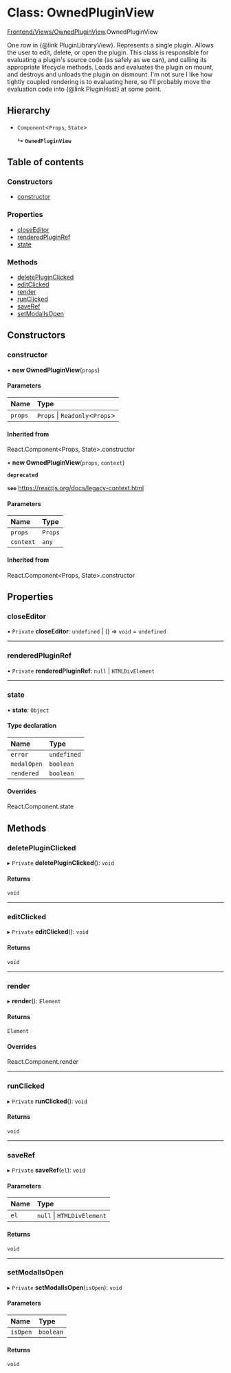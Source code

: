 # Class: OwnedPluginView

[Frontend/Views/OwnedPluginView](../modules/Frontend_Views_OwnedPluginView.md).OwnedPluginView

One row in {@link PluginLibraryView}. Represents a single plugin. Allows
the user to edit, delete, or open the plugin. This class is responsible for
evaluating a plugin's source code (as safely as we can), and calling its
appropriate lifecycle methods. Loads and evaluates the plugin on mount,
and destroys and unloads the plugin on dismount. I'm not sure I like how tightly
coupled rendering is to evaluating here, so I'll probably move the evaluation
code into {@link PluginHost} at some point.

## Hierarchy

- `Component`<`Props`, `State`\>

  ↳ **`OwnedPluginView`**

## Table of contents

### Constructors

- [constructor](Frontend_Views_OwnedPluginView.OwnedPluginView.md#constructor)

### Properties

- [closeEditor](Frontend_Views_OwnedPluginView.OwnedPluginView.md#closeeditor)
- [renderedPluginRef](Frontend_Views_OwnedPluginView.OwnedPluginView.md#renderedpluginref)
- [state](Frontend_Views_OwnedPluginView.OwnedPluginView.md#state)

### Methods

- [deletePluginClicked](Frontend_Views_OwnedPluginView.OwnedPluginView.md#deletepluginclicked)
- [editClicked](Frontend_Views_OwnedPluginView.OwnedPluginView.md#editclicked)
- [render](Frontend_Views_OwnedPluginView.OwnedPluginView.md#render)
- [runClicked](Frontend_Views_OwnedPluginView.OwnedPluginView.md#runclicked)
- [saveRef](Frontend_Views_OwnedPluginView.OwnedPluginView.md#saveref)
- [setModalIsOpen](Frontend_Views_OwnedPluginView.OwnedPluginView.md#setmodalisopen)

## Constructors

### constructor

• **new OwnedPluginView**(`props`)

#### Parameters

| Name    | Type                            |
| :------ | :------------------------------ |
| `props` | `Props` \| `Readonly`<`Props`\> |

#### Inherited from

React.Component<Props, State\>.constructor

• **new OwnedPluginView**(`props`, `context`)

**`deprecated`**

**`see`** https://reactjs.org/docs/legacy-context.html

#### Parameters

| Name      | Type    |
| :-------- | :------ |
| `props`   | `Props` |
| `context` | `any`   |

#### Inherited from

React.Component<Props, State\>.constructor

## Properties

### closeEditor

• `Private` **closeEditor**: `undefined` \| () => `void` = `undefined`

---

### renderedPluginRef

• `Private` **renderedPluginRef**: `null` \| `HTMLDivElement`

---

### state

• **state**: `Object`

#### Type declaration

| Name        | Type        |
| :---------- | :---------- |
| `error`     | `undefined` |
| `modalOpen` | `boolean`   |
| `rendered`  | `boolean`   |

#### Overrides

React.Component.state

## Methods

### deletePluginClicked

▸ `Private` **deletePluginClicked**(): `void`

#### Returns

`void`

---

### editClicked

▸ `Private` **editClicked**(): `void`

#### Returns

`void`

---

### render

▸ **render**(): `Element`

#### Returns

`Element`

#### Overrides

React.Component.render

---

### runClicked

▸ `Private` **runClicked**(): `void`

#### Returns

`void`

---

### saveRef

▸ `Private` **saveRef**(`el`): `void`

#### Parameters

| Name | Type                       |
| :--- | :------------------------- |
| `el` | `null` \| `HTMLDivElement` |

#### Returns

`void`

---

### setModalIsOpen

▸ `Private` **setModalIsOpen**(`isOpen`): `void`

#### Parameters

| Name     | Type      |
| :------- | :-------- |
| `isOpen` | `boolean` |

#### Returns

`void`
